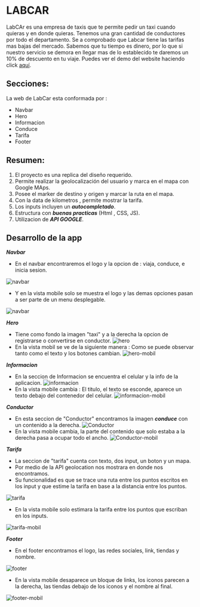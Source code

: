 # LABCAR

LabCAr es una empresa de taxis que te permite pedir un taxi cuando quieras y en donde quieras. Tenemos una gran cantidad de conductores por todo el departamento. Se a comprobado que Labcar tiene las tarifas mas bajas del mercado.
Sabemos que tu tiempo es dinero, por lo que si nuestro servicio se demora en llegar mas de lo establecido te daremos un 10% de descuento en tu viaje. Puedes ver el demo del website haciendo click [aquí](https://laboratoriasprint05.herokuapp.com/).

## Secciones:
La web de LabCar esta conformada por :
* Navbar
* Hero
* Informacion
* Conduce
* Tarifa
* Footer

## Resumen:
1. El proyecto es una replica del diseño requerido.
2. Permite realizar la geolocalización del usuario y marca en el mapa con Google MAps.
3. Posee el marker de destino y origen y marcar la ruta en el mapa.
4. Con la data de kilometros , permite mostrar la tarifa.
5. Los inputs incluyen un ***autocompletado***.
6. Estructura con ***buenas practicas*** (Html , CSS, JS).
7. Utilizacion de ***API GOOGLE***.

## Desarrollo de la app

__***Navbar***__

- En el navbar encontraremos el logo y la opcion de : viaja, conduce, e inicia sesion.

![navbar](https://lh3.googleusercontent.com/7CJrwNvoaKJUEoriB9TyjQkEW22mAcseyELIeVSE-NnewDrpDoYeET-iuLOubPyw1gpqHxYAL9QxadfR69fgjQElmHN-HeCeDE0YUYeghzPJYI9AdHt_4pK0rNv8OTZMiHxtjArws-4)
- Y en la vista mobile solo se muestra el logo y las demas opciones pasan a ser parte de un menu desplegable.

![navbar](https://lh5.googleusercontent.com/oBtXyFQfu4pJ2nKXSiC5duzllNdoFPcQMEdkPixFQJeG9mZIfaslH459YUK_1kBA7NUoexJ-yHEPeAXv9CL4-_PHx062OKU-GZGcDQgGSGJLArEtKQ56_W-HYpQug5wSAV7K8BfZrC4)

__***Hero***__
- Tiene como fondo la imagen "taxi" y a la derecha la opcion de registrarse o convertirse en conductor.
![hero](https://lh3.googleusercontent.com/eIRzfce1wiwtX3vfJ2wY873wsn1SZ1BONcXEyuC3qFuc3n2ER9OcLsFqiRhpbKMwbq8Vcsj_7U_Jj1wQQ71JU3qk_ChTHFmcrnG9qQ21d6uoGCdh3flJU-OUJB07Oia6vI_oAegJdpQ)
- En la vista mobil se ve de la siguiente manera : Como se puede observar tanto como el texto y los botones cambian.
![hero-mobil](https://lh4.googleusercontent.com/bhoZ2NlQUswFwvFbOgCpMmhqLToN8bdTvtLyjnEi8kstfzEjTpFpLXT_QRErx-uT4vhoKNO3tHJ12OdZ0BDstsmFu8Em9UMjaeFBYJYjmnCeufIU-fyQ1PZ-UgHilFgNIg1wrWky7oc)

__***Informacion***__
- En la seccion de Informacion se encuentra el celular y la info de la aplicacion.
![informacion](https://lh4.googleusercontent.com/Ys_9M2aI2DAk1O_DQqKKxQDBWJ65xWnkR-M1djfFnx9N4n1nxJOrWr9qNUvUZMPxBzwpY7J7y5KTumxwemlFKeey7bTrf02JFdDiEwd7e3uhs6PmxnmB6hB5s5r-y0ZMQb-8eovg-TY)
- En la vista mobile cambia : El titulo, el texto se esconde, aparece un texto debajo del contenedor del celular.
![informacion-mobil](https://lh6.googleusercontent.com/1xICr_WaE4Xfy3eyP9Zur345-VkYzj0koJFfiDl66JGF6WiAC07NuOAK4mAWMo2TQaPLW56CWjMhY9dIy43rhkki47XlsFSm-YbMREpJHDRUumKHHVa6r_TcDqaMox9W-XStoRRWnY4)

__***Conductor***__
- En esta seccion de "Conductor" encontramos la imagen ***conduce*** con un contenido a la derecha.
![Conductor](https://lh6.googleusercontent.com/HdewahvgVBbttwGbUsL45H6HC5lx7yUOsAviQ5CZTjpOIDoJcucmwFOOD4YhcQhRpYKf3om5r08ME9liJGOCU9YkFxgpJYMBMXMLq_WYHG6PgClSZDgPVJxvMLkC8WoYbOt3_Vx72YI)
- En la vista mobile cambia, la parte del contenido que solo estaba a la derecha pasa a ocupar todo el ancho.
![Conductor-mobil](https://lh3.googleusercontent.com/3jkMqtH11I2bFK1o9rJhrZ6-zGrgrINIZrNhbxUYzRzFUpacIIVDIIh2uNrco20Z8e4-FrgZnRCt7A6xszsYyqJfF4XQ8dKJ5RGCY6XPu3lpufuanwz_fQYKQOARH9Wm1_A433u0D2A)

__***Tarifa***__
- La seccion de "tarifa" cuenta con texto, dos input, un boton y un mapa.
- Por medio de la API geolocation nos mostrara en donde nos encontramos.
- Su funcionalidad es que se trace una ruta entre los puntos escritos en los input y que estime la tarifa en base a la distancia entre los puntos.

![tarifa](https://lh3.googleusercontent.com/Y30EqIqw54kGHN32m21REOxpz5WM_AbhGu7XvfTdw1bVPni0nSH_M-E7Af15LAVs4xJzZHbktDqeRAQp4mvwW4iG6ojMrQbxTvEuw1J9mNR-7BDfN3X22p_FMROMu9vUUlgBXHFf_dc)
- En la vista mobile solo estimara la tarifa entre los puntos que escriban en los inputs.

![tarifa-mobil](https://lh4.googleusercontent.com/mzF88VW5ktT6xhNt2hCxKJxrPBUI9SZAFvDxx5zafIbmLwVBGGp0HSS2EkF5vxSYc8XqH1u2lXT51BX8Dnb_Ci8-zr4w76vFIAPL24IiV2PwB9QQmxrhet2RCweDlpO2qsj5-dCdbl8)

__***Footer***__
- En el footer encontramos el logo, las redes sociales, link, tiendas y nombre.

![footer](https://lh6.googleusercontent.com/HoK8e-eVZnAZmMJJkgrSbiURZ5wZloGLZ4Hps8h-NPB4MuF639mtkGOwGddxrjYWsW4n8q4lTMRwL2NSqyDQSYQrPoFrxU_qIRH7EGiTnpq6e8KKOg-8_JNmLrZd736x1sIMvJlpITY)
- En la vista mobile desaparece un bloque de links, los iconos parecen a la derecha, las tiendas debajo de los iconos y el nombre al final.

![footer-mobil](https://lh5.googleusercontent.com/q0qqN5RHtGuqCEdEWUhD3S_fgk3jARsXnQ1R2rusv7s_lZdh2rRJq1M0u1zrSqP7WiVyISYory_xaa0s6j7k2IMGmqZ_b8LfY_cA-5UzpQ6Mhvs9JZ_GOYjepSckX9dUp9h1cmO923Y)
